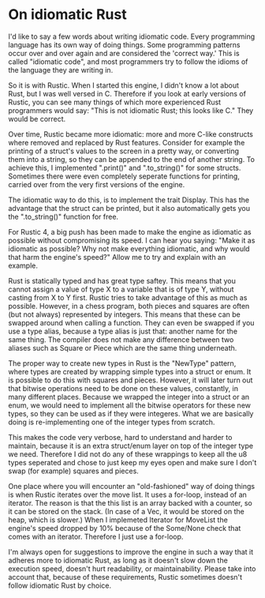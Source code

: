 # On idiomatic Rust

I'd like to say a few words about writing idiomatic code. Every programming
language has its own way of doing things. Some programming patterns occur
over and over again and are considered the 'correct way.' This is called
"idiomatic code", and most programmers try to follow the idioms of the
language they are writing in.

So it is with Rustic. When I started this engine, I didn't know a lot about
Rust, but I was well versed in C. Therefore if you look at early versions
of Rustic, you can see many things of which more experienced Rust
programmers would say: "This is not idiomatic Rust; this looks like C."
They would be correct.

Over time, Rustic became more idiomatic: more and more C-like constructs
where removed and replaced by Rust features. Consider for example the
printing of a struct's values to the screen in a pretty way, or converting
them into a string, so they can be appended to the end of another string.
To achieve this, I implemented ".print()" and ".to_string()" for some
structs. Sometimes there were even completely seperate functions for
printing, carried over from the very first versions of the engine.

The idiomatic way to do this, is to implement the trait Display. This has
the advantage that the struct can be printed, but it also automatically
gets you the ".to_string()" function for free.

For Rustic 4, a big push has been made to make the engine as idiomatic as
possible without compromising its speed. I can hear you saying: "Make it as
idiomatic as possible? Why not make everything idiomatic, and why would
that harm the engine's speed?" Allow me to try and explain with an example.

Rust is statically typed and has great type saftey. This means that you
cannot assign a value of type X to a variable that is of type Y, without
casting from X to Y first. Rustic tries to take advantage of this as much
as possible. However, in a chess program, both pieces and squares are often
(but not always) represented by integers. This means that these can be
swapped around when calling a function. They can even be swapped if you use
a type alias, because a type alias is just that: another name for the same
thing. The compiler does not make any difference between two aliases such
as Square or Piece which are the same thing underneath.

The proper way to create new types in Rust is the "NewType" pattern, where
types are created by wrapping simple types into a struct or enum. It is
possible to do this with squares and pieces. However, it will later turn
out that bitwise operations need to be done on these values, constantly, in
many different places. Because we wrapped the integer into a struct or an
enum, we would need to implement all the bitwise operators for these new
types, so they can be used as if they were integeres. What we are basically
doing is re-implementing one of the integer types from scratch.

This makes the code very verbose, hard to understand and harder to
maintain, because it is an extra struct/enum layer on top of the integer
type we need. Therefore I did not do any of these wrappings to keep all the
u8 types seperated and chose to just keep my eyes open and make sure I
don't swap (for example) squares and pieces.

One place where you will encounter an "old-fashioned" way of doing things
is when Rustic iterates over the move list. It uses a for-loop, instead of
an iterator. The reason is that the this list is an array backed with a
counter, so it can be stored on the stack. (In case of a Vec, it would be
stored on the heap, which is slower.) When I implemeted Iterator for
MoveList the engine's speed dropped by 10% because of the Some/None check
that comes with an iterator. Therefore I just use a for-loop.

I'm always open for suggestions to improve the engine in such a way that it
adheres more to idiomatic Rust, as long as it doesn't slow down the
execution speed, doesn't hurt readability, or maintainability. Please take
into account that, because of these requirements, Rustic sometimes doesn't
follow idiomatic Rust by choice.
